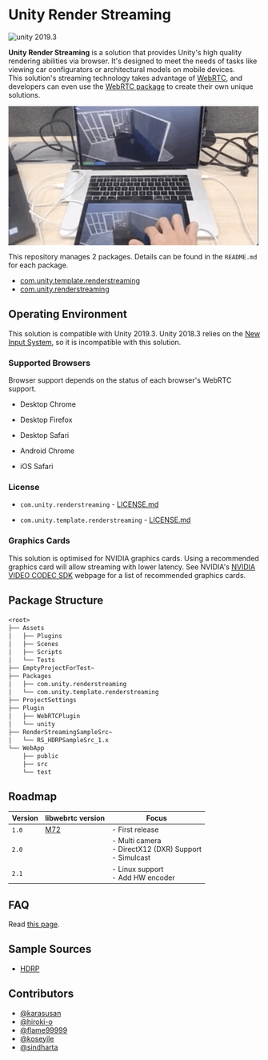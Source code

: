 # Unity Render Streaming

<img src="https://img.shields.io/badge/unity-2019.3-green.svg?style=flat-square" alt="unity 2019.3">

**Unity Render Streaming** is a solution that provides Unity's high quality rendering abilities via browser. It's designed to meet the needs of tasks like viewing car configurators or architectural models on mobile devices.  
This solution's streaming technology takes advantage of [WebRTC](https://webrtc.org/), and developers can even use the [WebRTC package](https://github.com/Unity-Technologies/com.unity.webrtc) to create their own unique solutions. 

<img src="Packages/com.unity.template.renderstreaming/Documentation~/images/multitouch.gif" width=500 align=center>

This repository manages 2 packages. Details can be found in the `README.md` for each package.

- [com.unity.template.renderstreaming](Packages/com.unity.template.renderstreaming/Documentation~/index.md)
- [com.unity.renderstreaming](Packages/com.unity.renderstreaming/Documentation~/index.md)

## Operating Environment

This solution is compatible with Unity 2019.3.
Unity 2018.3 relies on the [New Input System](https://github.com/Unity-Technologies/InputSystem), so it is incompatible with this solution.

### Supported Browsers

Browser support depends on the status of each browser's WebRTC support.

- Desktop Chrome

- Desktop Firefox

- Desktop Safari

- Android Chrome

- iOS Safari

### License

- `com.unity.renderstreaming` -  [LICENSE.md](Packages/com.unity.renderstreaming/LICENSE.md)

- `com.unity.template.renderstreaming` -  [LICENSE.md](Packages/com.unity.template.renderstreaming/LICENSE.md)

### Graphics Cards

This solution is optimised for NVIDIA graphics cards. Using a recommended graphics card will allow streaming with lower latency. See NVIDIA's [NVIDIA VIDEO CODEC SDK](https://developer.nvidia.com/video-encode-decode-gpu-support-matrix) webpage for a list of recommended graphics cards.

## Package Structure

```
<root>
├── Assets
│   ├── Plugins
│   ├── Scenes
│   ├── Scripts
│   └── Tests
├── EmptyProjectForTest~
├── Packages
│   ├── com.unity.renderstreaming
│   └── com.unity.template.renderstreaming
├── ProjectSettings
├── Plugin
│   ├── WebRTCPlugin
│   └── unity
├── RenderStreamingSampleSrc~
│   └── RS_HDRPSampleSrc_1.x
└── WebApp
    ├── public
    ├── src
    └── test
```

## Roadmap

|Version|libwebrtc version|Focus|
|-------|-----|-----|
|`1.0`|[M72](https://groups.google.com/forum/#!msg/discuss-webrtc/3h4y0fimHwg/j6G4dTVvCAAJ)|- First release |
|`2.0`||- Multi camera <br>- DirectX12 (DXR) Support <br>- Simulcast |
|`2.1`||- Linux support <br>- Add HW encoder |

## FAQ

Read [this page](Packages/com.unity.template.renderstreaming/Documentation~/en/faq.md).

## Sample Sources
- [HDRP](RenderStreamingSampleSrc~/RS_HDRPSampleSrc_1.x/Documentation/index.md)

## Contributors

- [@karasusan](https://github.com/karasusan)
- [@hiroki-o](https://github.com/hiroki-o)
- [@flame99999](https://github.com/flame99999)
- [@koseyile](https://github.com/koseyile)
- [@sindharta](https://github.com/sindharta)
